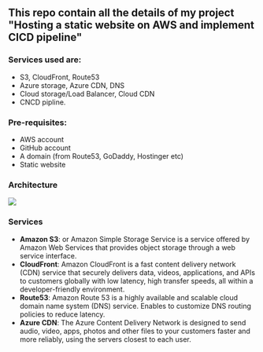 ## This repo contain all the details of my project "Hosting a static website on AWS and implement CICD pipeline"
### Services used are:
* S3, CloudFront, Route53
* Azure storage, Azure CDN, DNS
* Cloud storage/Load Balancer, Cloud CDN
* CNCD pipline.

### Pre-requisites:
  * AWS account
  * GitHub account
  * A domain (from Route53, GoDaddy, Hostinger etc)
  * Static website

### Architecture
![](https://cdn.hashnode.com/res/hashnode/image/upload/v1688857028258/554dc86a-e266-46e0-87fe-3292b3320ac7.jpeg?auto=compress,format&format=webp)

### Services
* **Amazon S3**: or Amazon Simple Storage Service is a service offered by Amazon Web Services that provides object storage through a web service interface.
* **CloudFront**: Amazon CloudFront is a fast content delivery network (CDN) service that securely delivers data, videos, applications, and APIs to customers globally with low latency, high transfer speeds, all within a developer-friendly environment.
* **Route53**: Amazon Route 53 is a highly available and scalable cloud domain name system (DNS) service. Enables to customize DNS routing policies to reduce latency.
* **Azure CDN**: The Azure Content Delivery Network is designed to send audio, video, apps, photos and other files to your customers faster and more reliably, using the servers closest to each user. 
